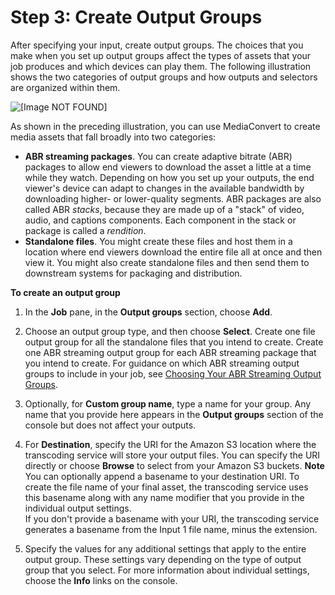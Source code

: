 # Step 3: Create Output Groups<a name="specify-output-groups"></a>

After specifying your input, create output groups\. The choices that you make when you set up output groups affect the types of assets that your job produces and which devices can play them\. The following illustration shows the two categories of output groups and how outputs and selectors are organized within them\.

![\[Image NOT FOUND\]](http://docs.aws.amazon.com/mediaconvert/latest/ug/images/Job_output-groups.png)

As shown in the preceding illustration, you can use MediaConvert to create media assets that fall broadly into two categories:
+ **ABR streaming packages**\. You can create adaptive bitrate \(ABR\) packages to allow end viewers to download the asset a little at a time while they watch\. Depending on how you set up your outputs, the end viewer's device can adapt to changes in the available bandwidth by downloading higher\- or lower\-quality segments\. ABR packages are also called ABR *stacks*, because they are made up of a "stack" of video, audio, and captions components\. Each component in the stack or package is called a *rendition*\.
+ **Standalone files**\. You might create these files and host them in a location where end viewers download the entire file all at once and then view it\. You might also create standalone files and then send them to downstream systems for packaging and distribution\.

**To create an output group**

1. In the **Job** pane, in the **Output groups** section, choose **Add**\.

1. Choose an output group type, and then choose **Select**\. Create one file output group for all the standalone files that you intend to create\. Create one ABR streaming output group for each ABR streaming package that you intend to create\. For guidance on which ABR streaming output groups to include in your job, see [Choosing Your ABR Streaming Output Groups](choosing-your-streaming-output-groups.md)\.

1. Optionally, for **Custom group name**, type a name for your group\. Any name that you provide here appears in the **Output groups** section of the console but does not affect your outputs\.

1. For **Destination**, specify the URI for the Amazon S3 location where the transcoding service will store your output files\. You can specify the URI directly or choose **Browse** to select from your Amazon S3 buckets\.
**Note**  
You can optionally append a basename to your destination URI\. To create the file name of your final asset, the transcoding service uses this basename along with any name modifier that you provide in the individual output settings\.  
If you don't provide a basename with your URI, the transcoding service generates a basename from the Input 1 file name, minus the extension\.

1. Specify the values for any additional settings that apply to the entire output group\. These settings vary depending on the type of output group that you select\. For more information about individual settings, choose the **Info** links on the console\.
